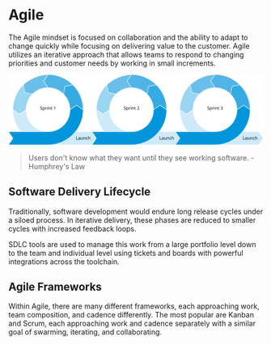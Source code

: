 # Agile
The Agile mindset is focused on collaboration and the ability to adapt to change quickly while focusing on delivering value to the customer. Agile utilizes an iterative approach that allows teams to respond to changing priorities and customer needs by working in small increments.

![Three Agile sprints each containing intermediate steps of design, build, test, review, and launch](img4/devops-iterative.svg ':size=580x160 :class=img-center')

>Users don't know what they want until they see working software. - Humphrey's Law

## Software Delivery Lifecycle
Traditionally, software development would endure long release cycles under a siloed process. In iterative delivery, these phases are reduced to smaller cycles with increased feedback loops.

SDLC tools are used to manage this work from a large portfolio level down to the team and individual level using tickets and boards with powerful integrations across the toolchain.

## Agile Frameworks
Within Agile, there are many different frameworks, each approaching work, team composition, and cadence differently. The most popular are Kanban and Scrum, each approaching work and cadence separately with a similar goal of swarming, iterating, and collaborating.
